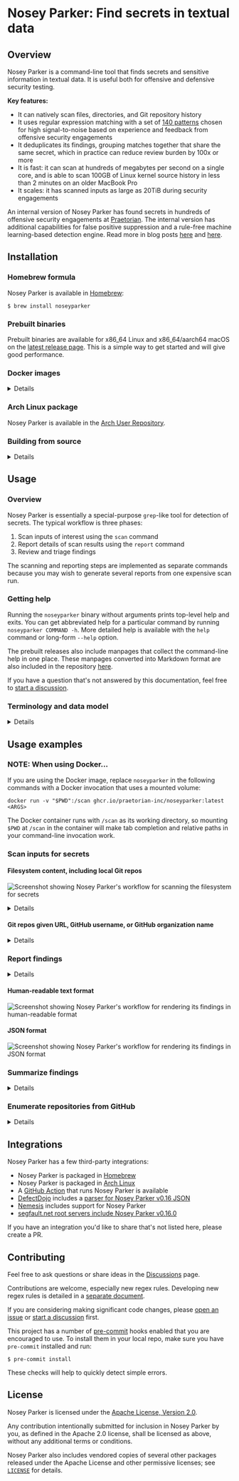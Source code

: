 # Nosey Parker: Find secrets in textual data

## Overview

Nosey Parker is a command-line tool that finds secrets and sensitive information in textual data. It is useful both for offensive and defensive security testing.

**Key features:**
- It can natively scan files, directories, and Git repository history
- It uses regular expression matching with a set of [140 patterns](crates/noseyparker/data/default/builtin/rules) chosen for high signal-to-noise based on experience and feedback from offensive security engagements
- It deduplicates its findings, grouping matches together that share the same secret, which in practice can reduce review burden by 100x or more
- It is fast: it can scan at hundreds of megabytes per second on a single core, and is able to scan 100GB of Linux kernel source history in less than 2 minutes on an older MacBook Pro
- It scales: it has scanned inputs as large as 20TiB during security engagements

An internal version of Nosey Parker has found secrets in hundreds of offensive security engagements at [Praetorian](https://praetorian.com).
The internal version has additional capabilities for false positive suppression and a rule-free machine learning-based detection engine.
Read more in blog posts [here](https://www.praetorian.com/blog/nosey-parker-ai-secrets-scanner-release/) and [here](https://www.praetorian.com/blog/six-months-of-finding-secrets-with-nosey-parker/).


## Installation

### Homebrew formula

Nosey Parker is available in [Homebrew](https://brew.sh):
```shell
$ brew install noseyparker
```


### Prebuilt binaries

Prebuilt binaries are available for x86_64 Linux and x86_64/aarch64 macOS on the [latest release page](https://github.com/praetorian-inc/noseyparker/releases/latest).
This is a simple way to get started and will give good performance.


### Docker images

<details>

A prebuilt multiplatform Docker image is available for the latest release for x86_64 and aarch64:
```shell
$ docker pull ghcr.io/praetorian-inc/noseyparker:latest
```

Additionally, A prebuilt Docker image is also available for the most recent commit for x86_64:
```shell
$ docker pull ghcr.io/praetorian-inc/noseyparker:edge
```

Finally, an additional prebuilt [Alpine-based](https://hub.docker.com/_/alpine) Docker image is also available for the most recent commit for x86_64:
```shell
$ docker pull ghcr.io/praetorian-inc/noseyparker-alpine:edge
```

**Note:** The Docker images run noticeably slower than a native binary, particularly on macOS.

</details>


### Arch Linux package

Nosey Parker is available in the [Arch User Repository](https://aur.archlinux.org/packages/noseyparker).


### Building from source

<details>

#### 1. Install prerequisites
This has been tested with several versions of Ubuntu Linux on x86_64 and with macOS on both x86_64 and aarch64.

Required dependencies:
- `cargo`: recommended approach: install from <https://rustup.rs>
- `cmake`: needed for building the `vectorscan-sys` crate and some other dependencies
- `boost`: needed for building the `vectorscan-sys` crate (supported version `>=1.57`)
- `git`: needed for embedding version information into the `noseyparker` CLI
- `patch`: needed for building the `vectorscan-sys` crate
- `pkg-config`: needed for building the `vectorscan-sys` crate
- `sha256sum`: needed for computing digests (often provided by the `coreutils` package)
- `zsh`: needed for build scripts

#### 2. Build using the [`create-release.zsh`](scripts/create-release.zsh) script
```shell
$ rm -rf release && ./scripts/create-release.zsh
```

If successful, this will produce a directory structure at `release` populated with release artifacts.
The command-line program will be at `release/bin/noseyparker`.
</details>


## Usage

### Overview

Nosey Parker is essentially a special-purpose `grep`-like tool for detection of secrets.
The typical workflow is three phases:

1. Scan inputs of interest using the `scan` command
2. Report details of scan results using the `report` command
3. Review and triage findings

The scanning and reporting steps are implemented as separate commands because you may wish to generate several reports from one expensive scan run.


### Getting help

Running the `noseyparker` binary without arguments prints top-level help and exits.
You can get abbreviated help for a particular command by running `noseyparker COMMAND -h`.
More detailed help is available with the `help` command or long-form `--help` option.

The prebuilt releases also include manpages that collect the command-line help in one place.
These manpages converted into Markdown format are also included in the repository [here](docs/v0.17.0/man/man1).

If you have a question that's not answered by this documentation, feel free to [start a discussion](https://github.com/praetorian-inc/noseyparker/discussions/new/choose).


### Terminology and data model

<details>

#### The datastore
Most Nosey Parker commands use a _datastore_, which is a special directory that Nosey Parker uses to record its findings and maintain its internal state.
A datastore will be implicitly created by the `scan` command if needed.

#### Blobs
Each input that Nosey Parker scans is called a _blob_, and has a unique blob ID, which is a SHA-1 digest computed the same way `git` does.

#### Provenance
Each blob has one or more _provenance_ entries associated with it.
A provenance entry is metadata that describes how the input was discovered, such as a file on the filesystem or an entry in Git repository history.

#### Rules
Nosey Parker is a rule-based system that uses regular expressions.
Each _rule_ has a single pattern with at least one capture group that isolates the match content from the surrounding context.
You can list available rules with `noseyparker rules list`.

#### Rulesets
A collection of rules is organized into a _ruleset_.
Nosey Parker's default ruleset includes rules that detect things that appear to be hardcoded secrets.
Other rulesets are available; you can list them with `noseyparker rules list.`

#### Matches
When a rule's pattern matches an input, it produces a _match_.
A match is defined by a rule, blob ID, start byte offset, and end byte offset; these fields are used to determine a unique match identifier.

#### Findings
Matches that were produced by the same rule and share the same capture groups are grouped into a _finding_.
In other words, a _finding_ is a group of matches.
This is Nosey Parker's top-level unit of reporting.

</details>


## Usage examples

### NOTE: When using Docker...

If you are using the Docker image, replace `noseyparker` in the following commands with a Docker invocation that uses a mounted volume:

```shell
docker run -v "$PWD":/scan ghcr.io/praetorian-inc/noseyparker:latest <ARGS>
```

The Docker container runs with `/scan` as its working directory, so mounting `$PWD` at `/scan` in the container will make tab completion and relative paths in your command-line invocation work.


### Scan inputs for secrets

#### Filesystem content, including local Git repos
![Screenshot showing Nosey Parker's workflow for scanning the filesystem for secrets](docs/usage-examples/gifs/02-scan-git-history.gif)

<details>

Nosey Parker has built-in support for scanning files, recursively scanning directories, and scanning the entire history of Git repositories.

For example, if you have a Git clone of [CPython](https://github.com/python/cpython) locally at `cpython.git`, you can scan its entire history with the `scan` command.
Nosey Parker will create a new datastore at `np.cpython` and saves its findings there.
(The name `np.cpython` is nonessential; it can be whatever you want.)
```
$ noseyparker scan --datastore np.cpython cpython.git
Found 28.30 GiB from 18 plain files and 427,712 blobs from 1 Git repos [00:00:04]
Scanning content  ████████████████████ 100%  28.30 GiB/28.30 GiB  [00:00:53]
Scanned 28.30 GiB from 427,730 blobs in 54 seconds (538.46 MiB/s); 4,904/4,904 new matches

 Rule                      Distinct Groups   Total Matches
───────────────────────────────────────────────────────────
 PEM-Encoded Private Key             1,076           1,192
 Generic Secret                        331             478
 netrc Credentials                      42           3,201
 Generic API Key                         2              31
 md5crypt Hash                           1               2

Run the `report` command next to show finding details.
```
</details>


#### Git repos given URL, GitHub username, or GitHub organization name

<details>

Nosey Parker can also scan Git repos that have not already been cloned to the local filesystem.
The `--git-url URL`, `--github-user NAME`, and `--github-org NAME` options to `scan` allow you to specify repositories of interest.

For example, to scan the Nosey Parker repo itself:
```
$ noseyparker scan --datastore np.noseyparker --git-url https://github.com/praetorian-inc/noseyparker
```

For example, to scan accessible repositories belonging to [`octocat`](https://github.com/octocat):
```
$ noseyparker scan --datastore np.noseyparker --github-user octocat
```

These input specifiers will use an optional GitHub token if available in the `NP_GITHUB_TOKEN` environment variable.
Providing an access token gives a higher API rate limit and may make additional repositories accessible to you.

See `noseyparker help scan` for more details.
</details>


### Report findings

<details>

To see details of Nosey Parker's findings, use the `report` command.
This prints out a text-based report designed for human consumption:
```
$ noseyparker report --datastore np.cpython
Finding 1/1452: Generic API Key
Match: QTP4LAknlFml0NuPAbCdtvH4KQaokiQE
Showing 3/29 occurrences:

    Occurrence 1:
    Git repo: clones/cpython.git
    Blob: 04144ceb957f550327637878dd99bb4734282d07
    Lines: 70:61-70:100

        e buildbottest

        notifications:
          email: false
          webhooks:
            urls:
              - https://python.zulipchat.com/api/v1/external/travis?api_key=QTP4LAknlFml0NuPAbCdtvH4KQaokiQE&stream=core%2Ftest+runs
            on_success: change
            on_failure: always
          irc:
            channels:
              # This is set to a secure vari

    Occurrence 2:
    Git repo: clones/cpython.git
    Blob: 0e24bae141ae2b48b23ef479a5398089847200b3
    Lines: 174:61-174:100

        j4 -uall,-cpu"

        notifications:
          email: false
          webhooks:
            urls:
              - https://python.zulipchat.com/api/v1/external/travis?api_key=QTP4LAknlFml0NuPAbCdtvH4KQaokiQE&stream=core%2Ftest+runs
            on_success: change
            on_failure: always
          irc:
            channels:
              # This is set to a secure vari
...
```

(Note: the findings above are synthetic, invalid secrets.)
Additional output formats are supported, including JSON, JSON lines, and SARIF (experimental), via the `--format=FORMAT` option.
</details>

#### Human-readable text format
![Screenshot showing Nosey Parker's workflow for rendering its findings in human-readable format](docs/usage-examples/gifs/03-report-human.gif)

#### JSON format
![Screenshot showing Nosey Parker's workflow for rendering its findings in JSON format](docs/usage-examples/gifs/04-report-json.gif)


### Summarize findings

<details>

Nosey Parker prints out a summary of its findings when it finishes scanning.
You can also run this step separately:
```
$ noseyparker summarize --datastore np.cpython

 Rule                      Distinct Groups   Total Matches
───────────────────────────────────────────────────────────
 PEM-Encoded Private Key             1,076           1,192
 Generic Secret                        331             478
 netrc Credentials                      42           3,201
 Generic API Key                         2              31
 md5crypt Hash                           1               2
```

Additional output formats are supported, including JSON and JSON lines, via the `--format=FORMAT` option.
</details>


### Enumerate repositories from GitHub

<details>

To list URLs for repositories belonging to GitHub users or organizations, use the `github repos list` command.
This command uses the GitHub REST API to enumerate repositories belonging to one or more users or organizations.
For example:
```
$ noseyparker github repos list --user octocat
https://github.com/octocat/Hello-World.git
https://github.com/octocat/Spoon-Knife.git
https://github.com/octocat/boysenberry-repo-1.git
https://github.com/octocat/git-consortium.git
https://github.com/octocat/hello-worId.git
https://github.com/octocat/linguist.git
https://github.com/octocat/octocat.github.io.git
https://github.com/octocat/test-repo1.git
```

An optional GitHub Personal Access Token can be provided via the `NP_GITHUB_TOKEN` environment variable.
Providing an access token gives a higher API rate limit and may make additional repositories accessible to you.

Additional output formats are supported, including JSON and JSON lines, via the `--format=FORMAT` option.

See `noseyparker help github` for more details.
</details>


## Integrations

Nosey Parker has a few third-party integrations:

- Nosey Parker is packaged in [Homebrew](https://formulae.brew.sh/formula/noseyparker)
- Nosey Parker is packaged in [Arch Linux](https://aur.archlinux.org/packages/noseyparker)
- A [GitHub Action](https://github.com/bpsizemore/noseyparker-action) that runs Nosey Parker is available
- [DefectDojo](https://defectdojo.org) includes a [parser for Nosey Parker v0.16 JSON](https://github.com/DefectDojo/django-DefectDojo/blob/c182e9ca9d8f981c15de2018f948fe69c4d1a800/docs/content/en/integrations/parsers/file/noseyparker.md)
- [Nemesis](https://github.com/SpecterOps/Nemesis) includes support for Nosey Parker
- [segfault.net root servers include Nosey Parker v0.16.0](https://www.thc.org/segfault/)

If you have an integration you'd like to share that's not listed here, please create a PR.


## Contributing

Feel free to ask questions or share ideas in the [Discussions](https://github.com/praetorian-inc/noseyparker/discussions) page.

Contributions are welcome, especially new regex rules.
Developing new regex rules is detailed in a [separate document](docs/RULES.md).

If you are considering making significant code changes, please [open an issue](https://github.com/praetorian-inc/noseyparker/issues/new) or [start a discussion](https://github.com/praetorian-inc/noseyparker/discussions/new/choose) first.

This project has a number of [pre-commit](https://pre-commit.com/) hooks enabled that you are encouraged to use.
To install them in your local repo, make sure you have `pre-commit` installed and run:
```
$ pre-commit install
```
These checks will help to quickly detect simple errors.


## License

Nosey Parker is licensed under the [Apache License, Version 2.0](LICENSE).

Any contribution intentionally submitted for inclusion in Nosey Parker by you, as defined in the Apache 2.0 license, shall be licensed as above, without any additional terms or conditions.

Nosey Parker also includes vendored copies of several other packages released under the Apache License and other permissive licenses; see [`LICENSE`](LICENSE) for details.
